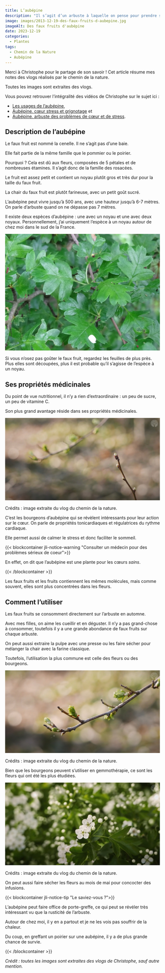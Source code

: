 ```yaml
---
title: L’aubépine
description: "Il s’agit d’un arbuste à laquelle on pense pour prendre soin du cœur. On utilise surtout ses fleurs en mai, en gemmothérapie. C’est à ce moment que vous trouverez les bourgeons puis en septembre, les faux fruits rouges pourront être dégustés. Belle découverte !"
image: images/2013-12-19-des-faux-fruits-d-aubepine.jpg
imageAlt: Des faux fruits d'aubépine
date: 2023-12-19
categories:
  - Plantes
tags:
  - Chemin de la Nature
  - Aubépine
---
```


Merci à Christophe pour le partage de son savoir ! Cet article résume mes notes des vlogs réalisés par le chemin de la nature.

Toutes les images sont extraites des vlogs.

<!-- more -->

Vous pouvez retrouver l’intégralité des vidéos de Christophe sur le sujet ici :

- [Les usages de l’aubépine](https://www.youtube.com/watch?v=okW9-N9gX3A),
- [Aubépine, cœur stress et grignotage](https://www.youtube.com/watch?v=xy4CWKc8Huc) et
- [Aubépine, arbuste des problèmes de cœur et de stress](https://www.youtube.com/watch?v=cYaZejgjDmE).

## Description de l’aubépine

Le faux fruit est nommé la cenelle. Il ne s’agit pas d’une baie.

Elle fait partie de la même famille que le pommier ou le poirier.

Pourquoi ? Cela est dû aux fleurs, composées de 5 pétales et de nombreuses étamines. Il s’agit donc de la famille des rosacées.

Le fruit est assez petit et contient un noyau plutôt gros et très dur pour la taille du faux fruit.

La chair du faux fruit est plutôt farineuse, avec un petit goût sucré.

L’aubépine peut vivre jusqu’à 500 ans, avec une hauteur jusqu’à 6-7 mètres. On parle d’arbuste quand on ne dépasse pas 7 mètres.

Il existe deux espèces d’aubépine : une avec un noyau et une avec deux noyaux. Personnellement, j’ai uniquement l’espèce à un noyau autour de chez moi dans le sud de la France.

![Des feuilles d’aubépine. Crédit : image de Olive Titus extraite sur Flickr](images/des-feuilles-d-aubepine.jpg)

Si vous n’osez pas goûter le faux fruit, regardez les feuilles de plus près. Plus elles sont découpées, plus il est probable qu’il s’agisse de l’espèce à un noyau.

## Ses propriétés médicinales

Du point de vue nutritionnel, il n’y a rien d’extraordinaire : un peu de sucre, un peu de vitamine C.

Son plus grand avantage réside dans ses propriétés médicinales.

![Des bourgeons d’aubépine](images/des-bourgeons-d-aubepine.jpg)

Crédits : image extraite du vlog du chemin de la nature.

C’est les bourgeons d’aubépine qui se révèlent intéressants pour leur action sur le cœur. On parle de propriétés tonicardiaques et régulatrices du rythme cardiaque.

Elle permet aussi de calmer le stress et donc faciliter le sommeil.

{{< blockcontainer jli-notice-warning "Consulter un médecin pour des problèmes sérieux de coeur">}}

En effet, on dit que l’aubépine est une plante pour les cœurs _sains_.

{{< /blockcontainer >}}

Les faux fruits et les fruits contiennent les mêmes molécules, mais comme souvent, elles sont plus concentrées dans les fleurs.

## Comment l’utiliser

Les faux fruits se consomment directement sur l’arbuste en automne.

Avec mes filles, on aime les cueillir et en déguster. Il n’y a pas grand-chose à consommer, toutefois il y a une grande abondance de faux fruits sur chaque arbuste.

On peut aussi extraire la pulpe avec une presse ou les faire sécher pour mélanger la chair avec la farine classique.

Toutefois, l’utilisation la plus commune est celle des fleurs ou des bourgeons.

![Des bourgeons d’aubépine qui s’ouvrent](images/des-bourgeons-d-aubepine-qui-s-ouvrent.jpg)

Crédits : image extraite du vlog du chemin de la nature.

Bien que les bourgeons peuvent s’utiliser en gemmothérapie, ce sont les fleurs qui ont été les plus étudiées.

![Des fleurs d’aubépine](images/des-fleurs-d-aubepine.jpg)

Crédits : image extraite du vlog du chemin de la nature.

On peut aussi faire sécher les fleurs au mois de mai pour concocter des infusions.

{{< blockcontainer jli-notice-tip "Le saviez-vous ?">}}

L’aubépine peut faire office de porte-greffe, ce qui peut se révéler très intéressant vu que la rusticité de l’arbuste.

Autour de chez moi, il y en a partout et je ne les vois pas souffrir de la chaleur.

Du coup, en greffant un poirier sur une aubépine, il y a de plus grande chance de survie.

{{< /blockcontainer >}}

_Crédit : toutes les images sont extraites des vlogs de Christophe, sauf autre mention._
